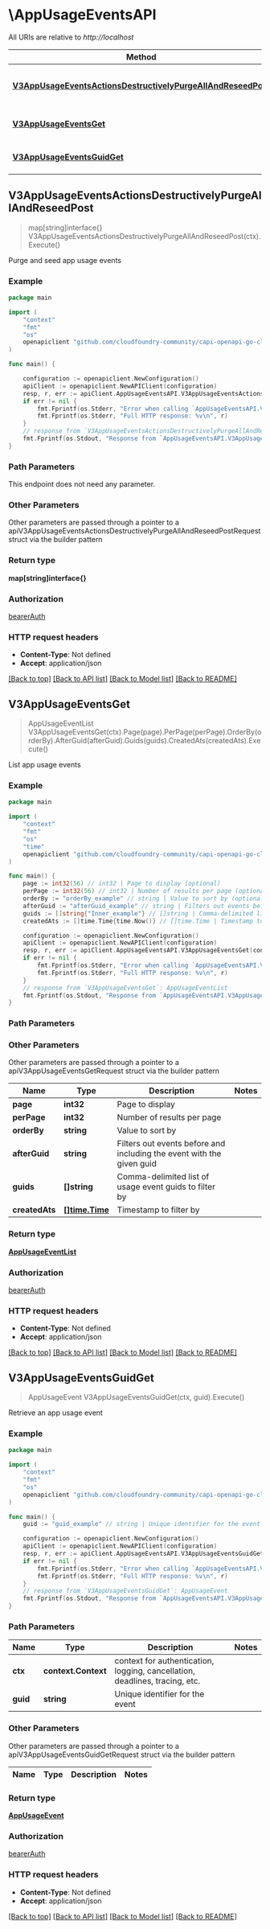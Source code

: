 # \AppUsageEventsAPI

All URIs are relative to *http://localhost*

Method | HTTP request | Description
------------- | ------------- | -------------
[**V3AppUsageEventsActionsDestructivelyPurgeAllAndReseedPost**](AppUsageEventsAPI.md#V3AppUsageEventsActionsDestructivelyPurgeAllAndReseedPost) | **Post** /v3/app_usage_events/actions/destructively_purge_all_and_reseed | Purge and seed app usage events
[**V3AppUsageEventsGet**](AppUsageEventsAPI.md#V3AppUsageEventsGet) | **Get** /v3/app_usage_events | List app usage events
[**V3AppUsageEventsGuidGet**](AppUsageEventsAPI.md#V3AppUsageEventsGuidGet) | **Get** /v3/app_usage_events/{guid} | Retrieve an app usage event



## V3AppUsageEventsActionsDestructivelyPurgeAllAndReseedPost

> map[string]interface{} V3AppUsageEventsActionsDestructivelyPurgeAllAndReseedPost(ctx).Execute()

Purge and seed app usage events

### Example

```go
package main

import (
	"context"
	"fmt"
	"os"
	openapiclient "github.com/cloudfoundry-community/capi-openapi-go-client/capiclient"
)

func main() {

	configuration := openapiclient.NewConfiguration()
	apiClient := openapiclient.NewAPIClient(configuration)
	resp, r, err := apiClient.AppUsageEventsAPI.V3AppUsageEventsActionsDestructivelyPurgeAllAndReseedPost(context.Background()).Execute()
	if err != nil {
		fmt.Fprintf(os.Stderr, "Error when calling `AppUsageEventsAPI.V3AppUsageEventsActionsDestructivelyPurgeAllAndReseedPost``: %v\n", err)
		fmt.Fprintf(os.Stderr, "Full HTTP response: %v\n", r)
	}
	// response from `V3AppUsageEventsActionsDestructivelyPurgeAllAndReseedPost`: map[string]interface{}
	fmt.Fprintf(os.Stdout, "Response from `AppUsageEventsAPI.V3AppUsageEventsActionsDestructivelyPurgeAllAndReseedPost`: %v\n", resp)
}
```

### Path Parameters

This endpoint does not need any parameter.

### Other Parameters

Other parameters are passed through a pointer to a apiV3AppUsageEventsActionsDestructivelyPurgeAllAndReseedPostRequest struct via the builder pattern


### Return type

**map[string]interface{}**

### Authorization

[bearerAuth](../README.md#bearerAuth)

### HTTP request headers

- **Content-Type**: Not defined
- **Accept**: application/json

[[Back to top]](#) [[Back to API list]](../README.md#documentation-for-api-endpoints)
[[Back to Model list]](../README.md#documentation-for-models)
[[Back to README]](../README.md)


## V3AppUsageEventsGet

> AppUsageEventList V3AppUsageEventsGet(ctx).Page(page).PerPage(perPage).OrderBy(orderBy).AfterGuid(afterGuid).Guids(guids).CreatedAts(createdAts).Execute()

List app usage events

### Example

```go
package main

import (
	"context"
	"fmt"
	"os"
    "time"
	openapiclient "github.com/cloudfoundry-community/capi-openapi-go-client/capiclient"
)

func main() {
	page := int32(56) // int32 | Page to display (optional)
	perPage := int32(56) // int32 | Number of results per page (optional)
	orderBy := "orderBy_example" // string | Value to sort by (optional)
	afterGuid := "afterGuid_example" // string | Filters out events before and including the event with the given guid (optional)
	guids := []string{"Inner_example"} // []string | Comma-delimited list of usage event guids to filter by (optional)
	createdAts := []time.Time{time.Now()} // []time.Time | Timestamp to filter by (optional)

	configuration := openapiclient.NewConfiguration()
	apiClient := openapiclient.NewAPIClient(configuration)
	resp, r, err := apiClient.AppUsageEventsAPI.V3AppUsageEventsGet(context.Background()).Page(page).PerPage(perPage).OrderBy(orderBy).AfterGuid(afterGuid).Guids(guids).CreatedAts(createdAts).Execute()
	if err != nil {
		fmt.Fprintf(os.Stderr, "Error when calling `AppUsageEventsAPI.V3AppUsageEventsGet``: %v\n", err)
		fmt.Fprintf(os.Stderr, "Full HTTP response: %v\n", r)
	}
	// response from `V3AppUsageEventsGet`: AppUsageEventList
	fmt.Fprintf(os.Stdout, "Response from `AppUsageEventsAPI.V3AppUsageEventsGet`: %v\n", resp)
}
```

### Path Parameters



### Other Parameters

Other parameters are passed through a pointer to a apiV3AppUsageEventsGetRequest struct via the builder pattern


Name | Type | Description  | Notes
------------- | ------------- | ------------- | -------------
 **page** | **int32** | Page to display | 
 **perPage** | **int32** | Number of results per page | 
 **orderBy** | **string** | Value to sort by | 
 **afterGuid** | **string** | Filters out events before and including the event with the given guid | 
 **guids** | **[]string** | Comma-delimited list of usage event guids to filter by | 
 **createdAts** | [**[]time.Time**](time.Time.md) | Timestamp to filter by | 

### Return type

[**AppUsageEventList**](AppUsageEventList.md)

### Authorization

[bearerAuth](../README.md#bearerAuth)

### HTTP request headers

- **Content-Type**: Not defined
- **Accept**: application/json

[[Back to top]](#) [[Back to API list]](../README.md#documentation-for-api-endpoints)
[[Back to Model list]](../README.md#documentation-for-models)
[[Back to README]](../README.md)


## V3AppUsageEventsGuidGet

> AppUsageEvent V3AppUsageEventsGuidGet(ctx, guid).Execute()

Retrieve an app usage event

### Example

```go
package main

import (
	"context"
	"fmt"
	"os"
	openapiclient "github.com/cloudfoundry-community/capi-openapi-go-client/capiclient"
)

func main() {
	guid := "guid_example" // string | Unique identifier for the event

	configuration := openapiclient.NewConfiguration()
	apiClient := openapiclient.NewAPIClient(configuration)
	resp, r, err := apiClient.AppUsageEventsAPI.V3AppUsageEventsGuidGet(context.Background(), guid).Execute()
	if err != nil {
		fmt.Fprintf(os.Stderr, "Error when calling `AppUsageEventsAPI.V3AppUsageEventsGuidGet``: %v\n", err)
		fmt.Fprintf(os.Stderr, "Full HTTP response: %v\n", r)
	}
	// response from `V3AppUsageEventsGuidGet`: AppUsageEvent
	fmt.Fprintf(os.Stdout, "Response from `AppUsageEventsAPI.V3AppUsageEventsGuidGet`: %v\n", resp)
}
```

### Path Parameters


Name | Type | Description  | Notes
------------- | ------------- | ------------- | -------------
**ctx** | **context.Context** | context for authentication, logging, cancellation, deadlines, tracing, etc.
**guid** | **string** | Unique identifier for the event | 

### Other Parameters

Other parameters are passed through a pointer to a apiV3AppUsageEventsGuidGetRequest struct via the builder pattern


Name | Type | Description  | Notes
------------- | ------------- | ------------- | -------------


### Return type

[**AppUsageEvent**](AppUsageEvent.md)

### Authorization

[bearerAuth](../README.md#bearerAuth)

### HTTP request headers

- **Content-Type**: Not defined
- **Accept**: application/json

[[Back to top]](#) [[Back to API list]](../README.md#documentation-for-api-endpoints)
[[Back to Model list]](../README.md#documentation-for-models)
[[Back to README]](../README.md)

